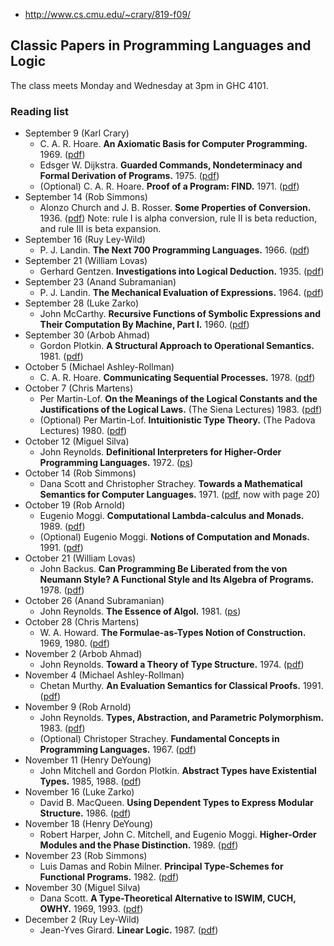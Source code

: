- http://www.cs.cmu.edu/~crary/819-f09/

## Classic Papers in Programming Languages and Logic

The class meets Monday and Wednesday at 3pm in GHC 4101.

### Reading list

- September 9 (Karl Crary)
  - C. A. R. Hoare. **An Axiomatic Basis for Computer Programming.** 1969. ([pdf](http://www.cs.cmu.edu/~crary/819-f09/Hoare69.pdf))
  - Edsger W. Dijkstra. **Guarded Commands, Nondeterminacy and Formal Derivation of Programs.** 1975. ([pdf](http://www.cs.cmu.edu/~crary/819-f09/Dijkstra75.pdf))
  - (Optional) C. A. R. Hoare. **Proof of a Program: FIND.** 1971. ([pdf](http://www.cs.cmu.edu/~crary/819-f09/Hoare71.pdf))
- September 14 (Rob Simmons)
  - Alonzo Church and J. B. Rosser. **Some Properties of Conversion.** 1936. ([pdf](http://www.cs.cmu.edu/~crary/819-f09/ChurchRosser36.pdf))
    Note: rule I is alpha conversion, rule II is beta reduction, and rule III is beta expansion.
- September 16 (Ruy Ley-Wild)
  - P. J. Landin. **The Next 700 Programming Languages.** 1966. ([pdf](http://www.cs.cmu.edu/~crary/819-f09/Landin66.pdf))
- September 21 (William Lovas)
  - Gerhard Gentzen. **Investigations into Logical Deduction.** 1935. ([pdf](http://www.cs.cmu.edu/~crary/819-f09/Gentzen35.pdf))
- September 23 (Anand Subramanian)
  - P. J. Landin. **The Mechanical Evaluation of Expressions.** 1964. ([pdf](http://www.cs.cmu.edu/~crary/819-f09/Landin64.pdf))
- September 28 (Luke Zarko)
  - John McCarthy. **Recursive Functions of Symbolic Expressions and Their Computation By Machine, Part I.** 1960. ([pdf](http://www.cs.cmu.edu/~crary/819-f09/McCarthy60.pdf))
- September 30 (Arbob Ahmad)
  - Gordon Plotkin. **A Structural Approach to Operational Semantics.** 1981. ([pdf](http://www.cs.cmu.edu/~crary/819-f09/Plotkin81.pdf))
- October 5 (Michael Ashley-Rollman)
  - C. A. R. Hoare. **Communicating Sequential Processes.** 1978. ([pdf](http://www.cs.cmu.edu/~crary/819-f09/Hoare78.pdf))
- October 7 (Chris Martens)
  - Per Martin-Lof. **On the Meanings of the Logical Constants and the Justifications of the Logical Laws.** (The Siena Lectures) 1983. ([pdf](http://www.cs.cmu.edu/~crary/819-f09/Martin-Lof83.pdf))
  - (Optional) Per Martin-Lof. **Intuitionistic Type Theory.** (The Padova Lectures) 1980. ([pdf](http://www.cs.cmu.edu/~crary/819-f09/Martin-Lof80.pdf))
- October 12 (Miguel Silva)
  - John Reynolds. **Definitional Interpreters for Higher-Order Programming Languages.** 1972. ([ps](http://www.cs.cmu.edu/~crary/819-f09/Reynolds72.ps))
- October 14 (Rob Simmons)
  - Dana Scott and Christopher Strachey. **Towards a Mathematical Semantics for Computer Languages.** 1971. ([pdf](http://www.cs.cmu.edu/~crary/819-f09/Scott71.pdf), now with page 20)
- October 19 (Rob Arnold)
  - Eugenio Moggi. **Computational Lambda-calculus and Monads.** 1989. ([pdf](http://www.cs.cmu.edu/~crary/819-f09/Moggi89.pdf))
  - (Optional) Eugenio Moggi. **Notions of Computation and Monads.** 1991. ([pdf](http://www.cs.cmu.edu/~crary/819-f09/Moggi91.pdf))
- October 21 (William Lovas)
  - John Backus. **Can Programming Be Liberated from the von Neumann Style? A Functional Style and Its Algebra of Programs.** 1978. ([pdf](http://www.cs.cmu.edu/~crary/819-f09/Backus78.pdf))
- October 26 (Anand Subramanian)
  - John Reynolds. **The Essence of Algol.** 1981. ([ps](http://www.cs.cmu.edu/~crary/819-f09/Reynolds81.ps))
- October 28 (Chris Martens)
  - W. A. Howard. **The Formulae-as-Types Notion of Construction.** 1969, 1980. ([pdf](http://www.cs.cmu.edu/~crary/819-f09/Howard80.pdf))
- November 2 (Arbob Ahmad)
  - John Reynolds. **Toward a Theory of Type Structure.** 1974. ([pdf](http://www.cs.cmu.edu/~crary/819-f09/Reynolds74.pdf))
- November 4 (Michael Ashley-Rollman)
  - Chetan Murthy. **An Evaluation Semantics for Classical Proofs.** 1991. ([pdf](http://www.cs.cmu.edu/~crary/819-f09/Murthy91.pdf))
- November 9 (Rob Arnold)
  - John Reynolds. **Types, Abstraction, and Parametric Polymorphism.** 1983. ([pdf](http://www.cs.cmu.edu/~crary/819-f09/Reynolds83.pdf))
  - (Optional) Christoper Strachey. **Fundamental Concepts in Programming Languages.** 1967. ([pdf](http://www.cs.cmu.edu/~crary/819-f09/Strachey67.pdf))
- November 11 (Henry DeYoung)
  - John Mitchell and Gordon Plotkin. **Abstract Types have Existential Types.** 1985, 1988. ([pdf](http://www.cs.cmu.edu/~crary/819-f09/MitchellPlotkin88.pdf))
- November 16 (Luke Zarko)
  - David B. MacQueen. **Using Dependent Types to Express Modular Structure.** 1986. ([pdf](http://www.cs.cmu.edu/~crary/819-f09/MacQueen86.pdf))
- November 18 (Henry DeYoung)
  - Robert Harper, John C. Mitchell, and Eugenio Moggi. **Higher-Order Modules and the Phase Distinction.** 1989. ([pdf](http://www.cs.cmu.edu/~crary/819-f09/HarperEtal89.pdf))
- November 23 (Rob Simmons)
  - Luis Damas and Robin Milner. **Principal Type-Schemes for Functional Programs.** 1982. ([pdf](http://www.cs.cmu.edu/~crary/819-f09/DamasMilner82.pdf))
- November 30 (Miguel Silva)
  - Dana Scott. **A Type-Theoretical Alternative to ISWIM, CUCH, OWHY.** 1969, 1993. ([pdf](http://www.cs.cmu.edu/~crary/819-f09/Scott93.pdf))
- December 2 (Ruy Ley-Wild)
  - Jean-Yves Girard. **Linear Logic.** 1987. ([pdf](http://www.cs.cmu.edu/~crary/819-f09/Girard87.pdf))